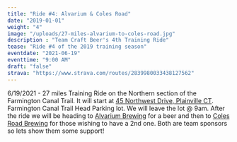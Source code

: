 ```yaml
---
title: "Ride #4: Alvarium & Coles Road"
date: "2019-01-01"
weight: "4"
image: "/uploads/27-miles-alvarium-to-coles-road.jpg"
description : "Team Craft Beer's 4th Training Ride"
tease: "Ride #4 of the 2019 training season" 
eventdate: "2021-06-19"
eventtime: "9:00 AM"
draft: "false"
strava: "https://www.strava.com/routes/2839980033438127562"
---
```


6/19/2021 - 27 miles Training Ride on the Northern section of the Farmington Canal Trail. It will start at [45 Northwest Drive, Plainville CT][0]. Farmington Canal Trail Head Parking lot. We will leave the lot @ 9am. After the ride we will be heading to [Alvarium Brewing][1] for a beer and then to [Coles Road Brewing][2] for those wishing to have a 2nd one. Both are team sponsors so lets show them some support! 

[0]:https://www.google.com/maps/dir/41.848095,-72.6538367/Farmington+Canal+trailhead+Plainville,+CT+06062/
[1]:https://alvariumbeer.com/
[2]:http://www.colesroadbrewing.com/

